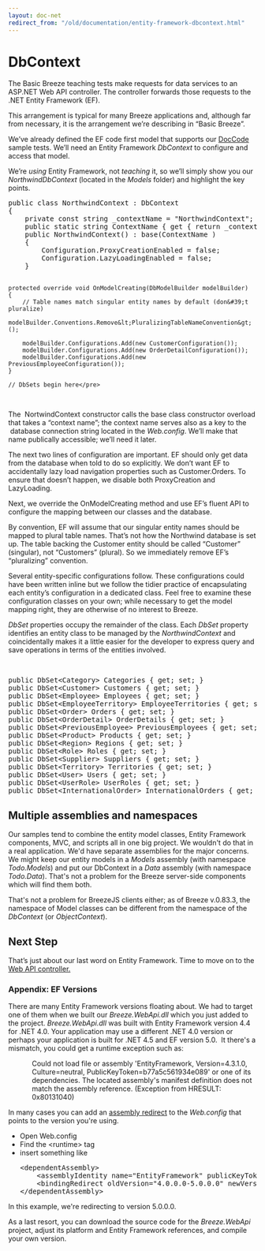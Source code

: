 ```yaml
---
layout: doc-net
redirect_from: "/old/documentation/entity-framework-dbcontext.html"
---
```

<h1>DbContext</h1>

<p>The Basic Breeze teaching tests make requests for data services to an ASP.NET Web API controller. The controller forwards those requests to the .NET Entity Framework (EF).</p>

<p>This arrangement is typical for many Breeze applications and, although far from necessary, it is the arrangement we&rsquo;re describing in &ldquo;Basic Breeze&rdquo;.</p>

<p>We&rsquo;ve already defined the EF code first model that supports our <a href="/samples/doccode">DocCode </a>sample tests. We&rsquo;ll need an Entity Framework <em>DbContext</em> to configure and access that model.</p>

<p>We&rsquo;re <em>using</em> Entity Framework, not <em>teaching</em> it, so we&rsquo;ll simply show you our <em>NorthwindDbContext</em> (located in the <em>Models</em> folder) and highlight the key points.</p>

<div>
<pre class="brush:jscript;">
public class NorthwindContext : DbContext
{
    private const string _contextName = &quot;NorthwindContext&quot;;
    public static string ContextName { get { return _contextName; } }
    public NorthwindContext() : base(ContextName )
    {
        Configuration.ProxyCreationEnabled = false;
        Configuration.LazyLoadingEnabled = false;
    }

    protected override void OnModelCreating(DbModelBuilder modelBuilder)
    {
        // Table names match singular entity names by default (don&#39;t pluralize)
        modelBuilder.Conventions.Remove&lt;PluralizingTableNameConvention&gt;();

        modelBuilder.Configurations.Add(new CustomerConfiguration());
        modelBuilder.Configurations.Add(new OrderDetailConfiguration());
        modelBuilder.Configurations.Add(new PreviousEmployeeConfiguration());
    }

    // DbSets begin here</pre>
</div>

<p>The&nbsp; <span class="codeword">NortwindContext</span> constructor calls the base class constructor overload that takes a &ldquo;context name&rdquo;; the context name serves also as a key to the &nbsp;database connection string located in the <em>Web.config</em>. We&rsquo;ll make that name publically accessible; we&rsquo;ll need it later.</p>

<p>The next two lines of configuration are important. EF should only get data from the database when told to do so explicitly. We don&rsquo;t want EF to accidentally lazy load navigation properties such as <span class="codeword">Customer.Orders</span>. To ensure that doesn&rsquo;t happen, we disable both ProxyCreation and LazyLoading.</p>

<p>Next, we override the <span class="codeword">OnModelCreating</span> method and use EF&rsquo;s fluent API to configure the mapping between our classes and the database.</p>

<p>By convention, EF will assume that our singular entity names should be mapped to plural table names. That&rsquo;s not how the Northwind database is set up. The table backing the Customer entity should be called &ldquo;Customer&rdquo; (singular), not &ldquo;Customers&rdquo; (plural). So we immediately remove EF&rsquo;s &ldquo;pluralizing&rdquo; convention.</p>

<p>Several entity-specific configurations follow. These configurations could have been written inline but we follow the tidier practice of encapsulating each entity&rsquo;s configuration in a dedicated class. Feel free to examine these configuration classes on your own; while necessary to get the model mapping right, they are otherwise of no interest to Breeze.</p>

<p><em>DbSet</em> properties occupy the remainder of the class. Each <em>DbSet</em> property identifies an entity class to be managed by the <em>NorthwindContext</em> and coincidentally makes it a little easier for the developer to express query and save operations in terms of the entities involved.&nbsp;</p>

<div>
<p>&nbsp;&nbsp;</p>

<pre class="brush:jscript;">
public DbSet&lt;Category&gt; Categories { get; set; }
public DbSet&lt;Customer&gt; Customers { get; set; }
public DbSet&lt;Employee&gt; Employees { get; set; }
public DbSet&lt;EmployeeTerritory&gt; EmployeeTerritories { get; set; }
public DbSet&lt;Order&gt; Orders { get; set; }
public DbSet&lt;OrderDetail&gt; OrderDetails { get; set; }
public DbSet&lt;PreviousEmployee&gt; PreviousEmployees { get; set; }
public DbSet&lt;Product&gt; Products { get; set; }
public DbSet&lt;Region&gt; Regions { get; set; }
public DbSet&lt;Role&gt; Roles { get; set; }
public DbSet&lt;Supplier&gt; Suppliers { get; set; }
public DbSet&lt;Territory&gt; Territories { get; set; }
public DbSet&lt;User&gt; Users { get; set; }
public DbSet&lt;UserRole&gt; UserRoles { get; set; }
public DbSet&lt;InternationalOrder&gt; InternationalOrders { get; set; }
</pre>
</div>

<h2>Multiple assemblies and namespaces</h2>

<p>Our samples tend to combine the entity model classes, Entity Framework components, MVC, and scripts all in one big project. We wouldn&#39;t do that in a real application. We&#39;d have separate assemblies for the major concerns. We might keep our entity models in a <em>Models </em>assembly (with namespace <em>Todo.Models</em>) and put our <span class="codeword">DbContext</span> in a <em>Data </em>assembly (with namespace <em>Todo.Data</em>). That&#39;s not a problem for the Breeze server-side components which will find them both.</p>

<p>That&#39;s not a problem for BreezeJS clients either; as of Breeze v.0.83.3, the namespace of Model classes can be different from the namespace of the <em><span class="codeword">DbContext</span></em> (or <em><span class="codeword">ObjectContext</span></em>).</p>

<h2>Next Step</h2>

<p>That&rsquo;s just about our last word on Entity Framework. Time to move on to the <a href="/documentation/web-api-controller">Web API controller.</a></p>

<h3>Appendix: EF Versions</h3>

<p>There are many Entity Framework versions floating about. We had to target one of them when we built our <em>Breeze.WebApi.dll</em> which you just added to the project. <em>Breeze.WebApi.dll</em> was built with Entity Framework version 4.4 for .NET 4.0. Your application may use a different .NET 4.0 version or perhaps your application is built for .NET 4.5 and EF version 5.0.&nbsp; It there&#39;s a mismatch, you could get a runtime exception such as:</p>

<p style="margin-left:.5in;">Could not load file or assembly &#39;EntityFramework, Version=4.3.1.0, Culture=neutral, PublicKeyToken=b77a5c561934e089&#39; or one of its dependencies. The located assembly&#39;s manifest definition does not match the assembly reference. (Exception from HRESULT: 0x80131040)</p>

<p>In many cases you can add an <a href="http://msdn.microsoft.com/en-us/library/2fc472t2%28v=vs.110%29.aspx" target="_blank">assembly redirect</a> to the <em>Web.config</em> that points to the version you&#39;re using.</p>

<ul>
	<li>Open Web.config</li>
	<li>Find the &lt;runtime&gt; tag</li>
	<li>insert something like</li>
</ul>

<div style="margin-left:.25in;">
<pre class="brush:xml;">
&lt;dependentAssembly&gt;
    &lt;assemblyIdentity name=&quot;EntityFramework&quot; publicKeyToken=&quot;b77a5c561934e089&quot; culture=&quot;neutral&quot; /&gt;
    &lt;bindingRedirect oldVersion=&quot;4.0.0.0-5.0.0.0&quot; newVersion=&quot;5.0.0.0&quot; /&gt;
&lt;/dependentAssembly&gt;</pre>
</div>

<p>In this example, we&#39;re redirecting to version 5.0.0.0.</p>

<p>As a last resort, you can download the source code for the <em>Breeze.WebApi</em> project, adjust its platform and Entity Framework references, and compile your own version.</p>
